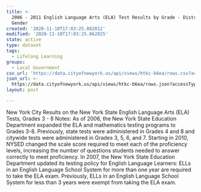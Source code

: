 ```yaml
---
title: >-
  2006 - 2011 English Language Arts (ELA) Test Results by Grade - District - by
  Gender
created: '2020-11-10T17:03:25.862012'
modified: '2020-11-10T17:03:25.862025'
state: active
type: dataset
tags:
  - Lifelong Learning
groups:
  - Local Government
csv_url: 'https://data.cityofnewyork.us/api/views/htkc-b6ea/rows.csv?accessType=DOWNLOAD'
json_url: >-
  https://data.cityofnewyork.us/api/views/htkc-b6ea/rows.json?accessType=DOWNLOAD
layout: post

---
```

New York City Results on the New York State English Language Arts (ELA) Tests, Grades 3 - 8
Notes:
As of 2006, the New York State Education Department expanded the ELA and mathematics testing programs to Grades 3-8. Previously, state tests were administered in Grades 4 and 8 and citywide tests were administered in Grades 3, 5, 6, and 7.
Starting in 2010, NYSED changed the scale score required to meet each of the proficiency levels, increasing the number of questions students needed to answer correctly to meet proficiency.
In 2007, the New York State Education Department updated its testing policy for English Language Learners: ELLs in an English Language School System for more than one year are required to take the ELA exam. Previously, ELLs in an English Language School System for less than 3 years were exempt from taking the ELA exam.
